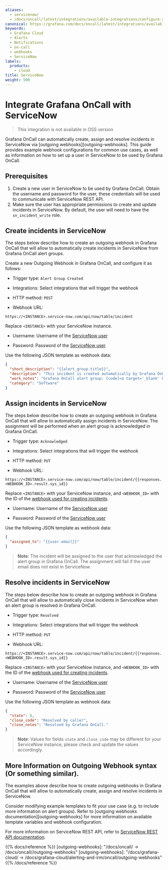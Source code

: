 ```yaml
---
aliases:
  - servicenow/
  - /docs/oncall/latest/integrations/available-integrations/configure-servicenow/
canonical: https://grafana.com/docs/oncall/latest/integrations/available-integrations/configure-servicenow/
keywords:
  - Grafana Cloud
  - Alerts
  - Notifications
  - on-call
  - webhooks
  - ServiceNow
labels:
  products:
    - cloud
title: ServiceNow
weight: 500
---
```


# Integrate Grafana OnCall with ServiceNow

> This integration is not available in OSS version

Grafana OnCall can automatically create, assign and resolve incidents in ServiceNow via [outgoing webhooks][outgoing-webhooks].
This guide provides example webhook configurations for common use cases, as well as information on how to set up a user in ServiceNow to be used by Grafana OnCall.

## Prerequisites

1. Create a new user in ServiceNow to be used by Grafana OnCall. Obtain the username and password for the user,
these credentials will be used to communicate with ServiceNow REST API.
2. Make sure the user has appropriate permissions to create and update incidents in ServiceNow. By default, the user will need to have the `sn_incident_write` role.

## Create incidents in ServiceNow

The steps below describe how to create an outgoing webhook in Grafana OnCall that will allow to automatically create
incidents in ServiceNow from Grafana OnCall alert groups.

Create a new Outgoing Webhook in Grafana OnCall, and configure it as follows:

- Trigger type: `Alert Group Created`

- Integrations: Select integrations that will trigger the webhook

- HTTP method: `POST`

- Webhook URL:

```text
https://<INSTANCE>.service-now.com/api/now/table/incident
```

Replace `<INSTANCE>` with your ServiceNow instance.

- Username: Username of the [ServiceNow user](#prerequisites)

- Password: Password of the [ServiceNow user](#prerequisites)

Use the following JSON template as webhook data:

```json
{
  "short_description": "{{alert_group.title}}",
  "description": "This incident is created automatically by Grafana OnCall.",
  "work_notes": "Grafana OnCall alert group: [code]<a target='_blank' href='{{alert_group.permalinks.web}}'>{{alert_group.id}}</a>[/code]",
  "category": "Software"
}
```

## Assign incidents in ServiceNow

The steps below describe how to create an outgoing webhook in Grafana OnCall that will allow to automatically assign incidents in ServiceNow.
The assignment will be performed when an alert group is acknowledged in Grafana OnCall.

- Trigger type: `Acknowledged`

- Integrations: Select integrations that will trigger the webhook

- HTTP method: `PUT`

- Webhook URL:

```text
https://<INSTANCE>.service-now.com/api/now/table/incident/{{responses.<WEBHOOK_ID>.result.sys_id}}
```

Replace `<INSTANCE>` with your ServiceNow instance, and `<WEBHOOK_ID>` with the ID of the [webhook used for creating incidents](#create-incidents-in-servicenow).

- Username: Username of the [ServiceNow user](#prerequisites)

- Password: Password of the [ServiceNow user](#prerequisites)

Use the following JSON template as webhook data:

```json
{
  "assigned_to": "{{user.email}}"
}
```

>**Note**: The incident will be assigned to the user that acknowledged the alert group in Grafana OnCall.
The assignment will fail if the user email does not exist in ServiceNow.

## Resolve incidents in ServiceNow

The steps below describe how to create an outgoing webhook in Grafana OnCall that will allow to automatically close
incidents in ServiceNow when an alert group is resolved in Grafana OnCall.

- Trigger type: `Resolved`

- Integrations: Select integrations that will trigger the webhook

- HTTP method: `PUT`

- Webhook URL:

```text
https://<INSTANCE>.service-now.com/api/now/table/incident/{{responses.<WEBHOOK_ID>.result.sys_id}}
```

Replace `<INSTANCE>` with your ServiceNow instance, and `<WEBHOOK_ID>` with the ID of the [webhook used for creating incidents](#create-incidents-in-servicenow).

- Username: Username of the [ServiceNow user](#prerequisites)

- Password: Password of the [ServiceNow user](#prerequisites)

Use the following JSON template as webhook data:

```json
{
  "state": 6,  
  "close_code": "Resolved by caller",
  "close_notes": "Resolved by Grafana OnCall."
}
```

>**Note**: Values for fields `state` and `close_code` may be different for your ServiceNow instance, please check and update the values accordingly.

## More Information on Outgoing Webhook syntax  (Or something similar).

The examples above describe how to create outgoing webhooks in Grafana OnCall that will allow to automatically create, assign and resolve incidents in ServiceNow.

Consider modifying example templates to fit your use case (e.g. to include more information on alert groups).
Refer to [outgoing webhooks documentation][outgoing-webhooks] for more information on available template variables and webhook configuration.

For more information on ServiceNow REST API, refer to [ServiceNow REST API documentation](https://developer.servicenow.com/dev.do#!/reference/api/sandiego/rest).

{{% docs/reference %}}
[outgoing-webhooks]: "/docs/oncall/ -> /docs/oncall/<ONCALL VERSION>/outgoing-webhooks"
[outgoing-webhooks]: "/docs/grafana-cloud/ -> /docs/grafana-cloud/alerting-and-irm/oncall/outgoing-webhooks"
{{% /docs/reference %}}
